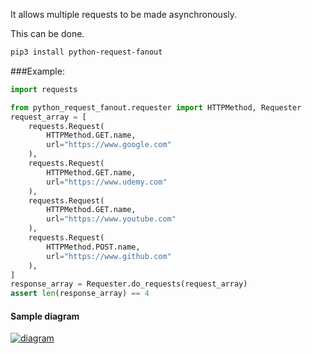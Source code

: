 It allows multiple requests to be made asynchronously.

This can be done.

```bash
pip3 install python-request-fanout
```

###Example:
 
```python
import requests

from python_request_fanout.requester import HTTPMethod, Requester
request_array = [
    requests.Request(
        HTTPMethod.GET.name,
        url="https://www.google.com"
    ),
    requests.Request(
        HTTPMethod.GET.name,
        url="https://www.udemy.com"
    ),
    requests.Request(
        HTTPMethod.GET.name,
        url="https://www.youtube.com"
    ),
    requests.Request(
        HTTPMethod.POST.name,
        url="https://www.github.com"
    ),
]
response_array = Requester.do_requests(request_array)
assert len(response_array) == 4
```

#### Sample diagram
[![diagram](doc/diagram.png)](doc/diagram.png)


